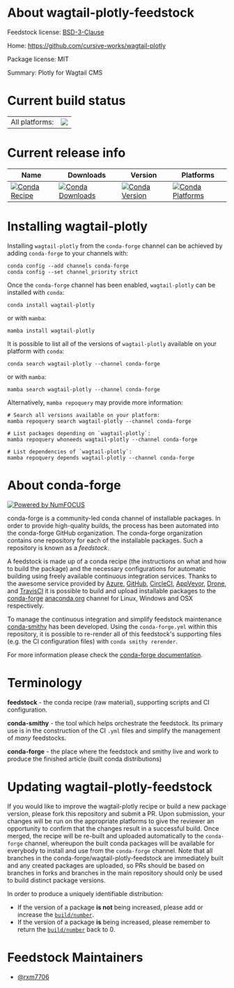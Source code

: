 About wagtail-plotly-feedstock
==============================

Feedstock license: [BSD-3-Clause](https://github.com/conda-forge/wagtail-plotly-feedstock/blob/main/LICENSE.txt)

Home: https://github.com/cursive-works/wagtail-plotly

Package license: MIT

Summary: Plotly for Wagtail CMS

Current build status
====================


<table><tr><td>All platforms:</td>
    <td>
      <a href="https://dev.azure.com/conda-forge/feedstock-builds/_build/latest?definitionId=21727&branchName=main">
        <img src="https://dev.azure.com/conda-forge/feedstock-builds/_apis/build/status/wagtail-plotly-feedstock?branchName=main">
      </a>
    </td>
  </tr>
</table>

Current release info
====================

| Name | Downloads | Version | Platforms |
| --- | --- | --- | --- |
| [![Conda Recipe](https://img.shields.io/badge/recipe-wagtail--plotly-green.svg)](https://anaconda.org/conda-forge/wagtail-plotly) | [![Conda Downloads](https://img.shields.io/conda/dn/conda-forge/wagtail-plotly.svg)](https://anaconda.org/conda-forge/wagtail-plotly) | [![Conda Version](https://img.shields.io/conda/vn/conda-forge/wagtail-plotly.svg)](https://anaconda.org/conda-forge/wagtail-plotly) | [![Conda Platforms](https://img.shields.io/conda/pn/conda-forge/wagtail-plotly.svg)](https://anaconda.org/conda-forge/wagtail-plotly) |

Installing wagtail-plotly
=========================

Installing `wagtail-plotly` from the `conda-forge` channel can be achieved by adding `conda-forge` to your channels with:

```
conda config --add channels conda-forge
conda config --set channel_priority strict
```

Once the `conda-forge` channel has been enabled, `wagtail-plotly` can be installed with `conda`:

```
conda install wagtail-plotly
```

or with `mamba`:

```
mamba install wagtail-plotly
```

It is possible to list all of the versions of `wagtail-plotly` available on your platform with `conda`:

```
conda search wagtail-plotly --channel conda-forge
```

or with `mamba`:

```
mamba search wagtail-plotly --channel conda-forge
```

Alternatively, `mamba repoquery` may provide more information:

```
# Search all versions available on your platform:
mamba repoquery search wagtail-plotly --channel conda-forge

# List packages depending on `wagtail-plotly`:
mamba repoquery whoneeds wagtail-plotly --channel conda-forge

# List dependencies of `wagtail-plotly`:
mamba repoquery depends wagtail-plotly --channel conda-forge
```


About conda-forge
=================

[![Powered by
NumFOCUS](https://img.shields.io/badge/powered%20by-NumFOCUS-orange.svg?style=flat&colorA=E1523D&colorB=007D8A)](https://numfocus.org)

conda-forge is a community-led conda channel of installable packages.
In order to provide high-quality builds, the process has been automated into the
conda-forge GitHub organization. The conda-forge organization contains one repository
for each of the installable packages. Such a repository is known as a *feedstock*.

A feedstock is made up of a conda recipe (the instructions on what and how to build
the package) and the necessary configurations for automatic building using freely
available continuous integration services. Thanks to the awesome service provided by
[Azure](https://azure.microsoft.com/en-us/services/devops/), [GitHub](https://github.com/),
[CircleCI](https://circleci.com/), [AppVeyor](https://www.appveyor.com/),
[Drone](https://cloud.drone.io/welcome), and [TravisCI](https://travis-ci.com/)
it is possible to build and upload installable packages to the
[conda-forge](https://anaconda.org/conda-forge) [anaconda.org](https://anaconda.org/)
channel for Linux, Windows and OSX respectively.

To manage the continuous integration and simplify feedstock maintenance
[conda-smithy](https://github.com/conda-forge/conda-smithy) has been developed.
Using the ``conda-forge.yml`` within this repository, it is possible to re-render all of
this feedstock's supporting files (e.g. the CI configuration files) with ``conda smithy rerender``.

For more information please check the [conda-forge documentation](https://conda-forge.org/docs/).

Terminology
===========

**feedstock** - the conda recipe (raw material), supporting scripts and CI configuration.

**conda-smithy** - the tool which helps orchestrate the feedstock.
                   Its primary use is in the construction of the CI ``.yml`` files
                   and simplify the management of *many* feedstocks.

**conda-forge** - the place where the feedstock and smithy live and work to
                  produce the finished article (built conda distributions)


Updating wagtail-plotly-feedstock
=================================

If you would like to improve the wagtail-plotly recipe or build a new
package version, please fork this repository and submit a PR. Upon submission,
your changes will be run on the appropriate platforms to give the reviewer an
opportunity to confirm that the changes result in a successful build. Once
merged, the recipe will be re-built and uploaded automatically to the
`conda-forge` channel, whereupon the built conda packages will be available for
everybody to install and use from the `conda-forge` channel.
Note that all branches in the conda-forge/wagtail-plotly-feedstock are
immediately built and any created packages are uploaded, so PRs should be based
on branches in forks and branches in the main repository should only be used to
build distinct package versions.

In order to produce a uniquely identifiable distribution:
 * If the version of a package **is not** being increased, please add or increase
   the [``build/number``](https://docs.conda.io/projects/conda-build/en/latest/resources/define-metadata.html#build-number-and-string).
 * If the version of a package **is** being increased, please remember to return
   the [``build/number``](https://docs.conda.io/projects/conda-build/en/latest/resources/define-metadata.html#build-number-and-string)
   back to 0.

Feedstock Maintainers
=====================

* [@rxm7706](https://github.com/rxm7706/)


